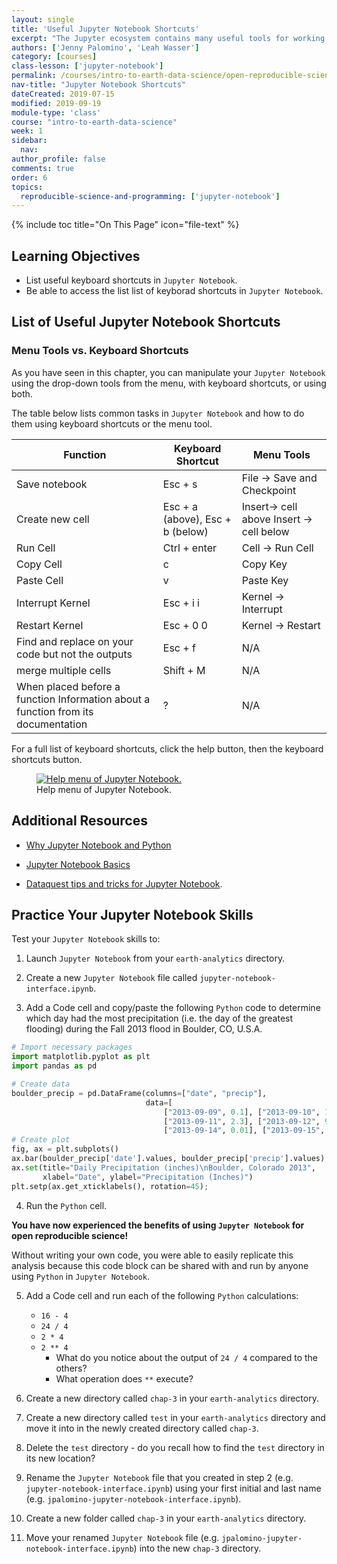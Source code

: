 ```yaml
---
layout: single
title: 'Useful Jupyter Notebook Shortcuts'
excerpt: "The Jupyter ecosystem contains many useful tools for working with Python including Jupyter Notebook, an interactive coding environment. Learn useful shortcuts in Jupyter Notebook that can help you complete your tasks quickly and efficiently."
authors: ['Jenny Palomino', 'Leah Wasser']
category: [courses]
class-lesson: ['jupyter-notebook']
permalink: /courses/intro-to-earth-data-science/open-reproducible-science/jupyter-python/jupyter-notebook-shortcuts/
nav-title: "Jupyter Notebook Shortcuts"
dateCreated: 2019-07-15
modified: 2019-09-19
module-type: 'class'
course: "intro-to-earth-data-science"
week: 1
sidebar:
  nav:
author_profile: false
comments: true
order: 6
topics:
  reproducible-science-and-programming: ['jupyter-notebook']
---
```


{% include toc title="On This Page" icon="file-text" %}

<div class='notice--success' markdown="1">

## <i class="fa fa-graduation-cap" aria-hidden="true"></i> Learning Objectives

* List useful keyboard shortcuts in `Jupyter Notebook`.
* Be able to access the list list of keyborad shortcuts in `Jupyter Notebook`. 

</div>


## List of Useful Jupyter Notebook Shortcuts

### Menu Tools vs. Keyboard Shortcuts

As you have seen in this chapter, you can manipulate your `Jupyter Notebook` using the drop-down tools from the menu, with keyboard shortcuts, or using both. 

The table below lists common tasks in `Jupyter Notebook` and how to do them using keyboard shortcuts or the menu tool. 


Function  | Keyboard Shortcut | Menu Tools
--- | --- | ---
Save notebook  | Esc + s | File → Save and Checkpoint
Create new cell| Esc + a (above), Esc + b (below) | Insert→ cell above Insert → cell below 
Run Cell  | Ctrl + enter| Cell → Run Cell 
Copy Cell | c  | Copy Key
Paste Cell | v | Paste Key
Interrupt Kernel| Esc + i i | Kernel → Interrupt 
Restart Kernel | Esc + 0 0 | Kernel → Restart
Find and replace on your code but not the outputs | Esc + f | N/A
merge multiple cells| Shift + M| N/A
When placed before a function Information about a function from its documentation| ? | N/A

For a full list of keyboard shortcuts, click the help button, then the keyboard shortcuts button.  

<figure>
 <a href="{{ site.url }}/images/courses/earth-analytics/python-interface/help-jupyter.png">
 <img src="{{ site.url }}/images/courses/earth-analytics/python-interface/help-jupyter.png" alt= "Help menu of Jupyter Notebook."></a>
 <figcaption> Help menu of Jupyter Notebook. 
 </figcaption>
</figure>


<div class="notice--info" markdown="1">

## Additional Resources

* <a href="https://unidata.github.io/online-python-training/introduction.html" target="_blank">Why Jupyter Notebook and Python</a>

* <a href="https://jupyter-notebook.readthedocs.io/en/stable/examples/Notebook/Notebook%20Basics.html" target="_blank">Jupyter Notebook Basics</a>

* <a href="https://www.dataquest.io/blog/jupyter-notebook-tips-tricks-shortcuts/" target = "_blank">Dataquest tips and tricks for Jupyter Notebook</a>. 

</div>

<div class="notice--warning" markdown="1">

## <i class="fa fa-pencil-square-o" aria-hidden="true"></i> Practice Your Jupyter Notebook Skills

Test your `Jupyter Notebook` skills to:

1. Launch `Jupyter Notebook` from your `earth-analytics` directory.

2. Create a new `Jupyter Notebook` file called `jupyter-notebook-interface.ipynb`.

3. Add a Code cell and copy/paste the following `Python` code to determine which day had the most precipitation (i.e. the day of the greatest flooding) during the Fall 2013 flood in Boulder, CO, U.S.A. 

```python
# Import necessary packages
import matplotlib.pyplot as plt
import pandas as pd

# Create data
boulder_precip = pd.DataFrame(columns=["date", "precip"], 
                              data=[
                                  ["2013-09-09", 0.1], ["2013-09-10", 1.0], 
                                  ["2013-09-11", 2.3], ["2013-09-12", 9.8], ["2013-09-13", 1.9],
                                  ["2013-09-14", 0.01], ["2013-09-15", 1.4], ["2013-09-16", 0.4]])      
# Create plot
fig, ax = plt.subplots()
ax.bar(boulder_precip['date'].values, boulder_precip['precip'].values)
ax.set(title="Daily Precipitation (inches)\nBoulder, Colorado 2013", 
       xlabel="Date", ylabel="Precipitation (Inches)")
plt.setp(ax.get_xticklabels(), rotation=45);
```
4. Run the `Python` cell. 

**You have now experienced the benefits of using `Jupyter Notebook` for open reproducible science!**  

Without writing your own code, you were able to easily replicate this analysis because this code block can be shared with and run by anyone using `Python` in `Jupyter Notebook`. 

5. Add a Code cell and run each of the following `Python` calculations:
    * `16 - 4`
    * `24 / 4`
    * `2 * 4`
    * `2 ** 4`
        * What do you notice about the output of `24 / 4` compared to the others? 
        * What operation does `**` execute?

6. Create a new directory called `chap-3` in your `earth-analytics` directory. 

7. Create a new directory called `test` in your `earth-analytics` directory and move it into in the newly created directory called `chap-3`.

8. Delete the `test` directory - do you recall how to find the `test` directory in its new location? 

9. Rename the `Jupyter Notebook` file that you created in step 2 (e.g. `jupyter-notebook-interface.ipynb`) using your first initial and last name (e.g. `jpalomino-jupyter-notebook-interface.ipynb`). 

10. Create a new folder called `chap-3` in your `earth-analytics` directory. 

11. Move your renamed `Jupyter Notebook` file (e.g. `jpalomino-jupyter-notebook-interface.ipynb`) into the new `chap-3` directory. 

</div>

